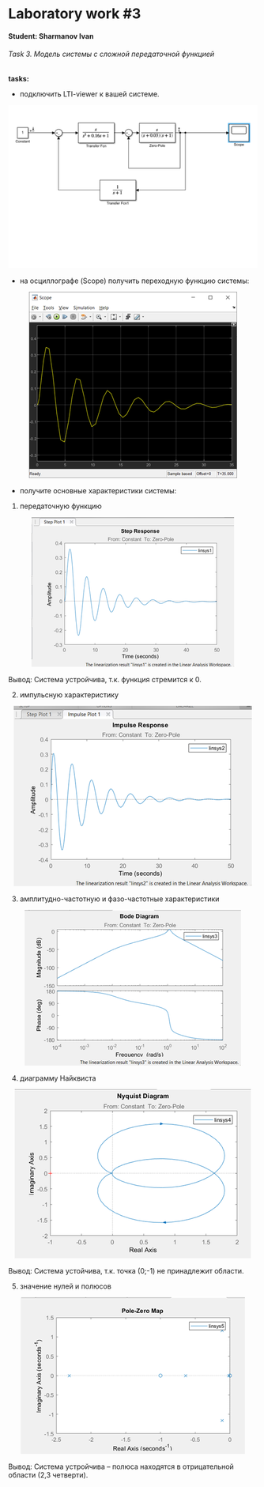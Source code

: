 # Laboratory work #3

#### Student: Sharmanov Ivan

###### Task 3. Модель системы с сложной передаточной функцией 

<b>tasks:</b>

- подключить LTI-viewer к вашей системе.

<p align="center">
    <img src="images/scheme.png" >
</p>

- на осциллографе (Scope) получить переходную функцию системы:

<p align="center">
    <img src="images/scope.png" >
</p>

- получите основные характеристики системы:
1) передаточную функцию
<p align="center">
    <img src="images/step.png" >
</p>

Вывод: Система устройчива, т.к. функция стремится к 0.

2) импульсную характеристику
<p align="center">
    <img src="images/impulse.png" >
</p>

3) амплитудно-частотную и фазо-частотные характеристики
<p align="center">
    <img src="images/bode.png" >
</p>

4) диаграмму Найквиста
<p align="center">
    <img src="images/nekv.png" >
</p>

Вывод: Система устойчива, т.к. точка (0;-1) не принадлежит области.

5) значение нулей и полюсов

<p align="center">
    <img src="images/zero.png" >
</p>

Вывод: Система устройчива – полюса находятся в отрицательной области (2,3 четверти).
